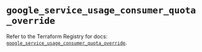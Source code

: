 # `google_service_usage_consumer_quota_override`

Refer to the Terraform Registry for docs: [`google_service_usage_consumer_quota_override`](https://registry.terraform.io/providers/hashicorp/google-beta/6.19.0/docs/resources/google_service_usage_consumer_quota_override).
